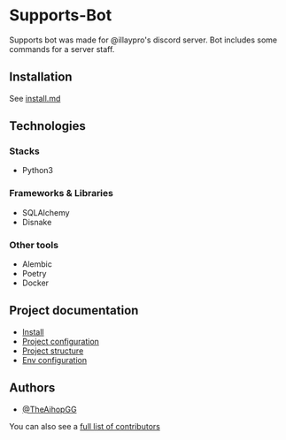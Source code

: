 # Supports-Bot

Supports bot was made for @illaypro's discord server. Bot includes some commands for a server staff.

## Installation

See [install.md](./bot/docs/install.md)

## Technologies

### Stacks

- Python3

### Frameworks & Libraries

- SQLAlchemy
- Disnake

### Other tools

- Alembic
- Poetry
- Docker

## Project documentation

- [Install](./bot/docs/install.md)
- [Project configuration](./bot/docs/project_configuration.md)
- [Project structure](./bot/docs/project_structure.md)
- [Env configuration](./bot/docs/env_configuration.md)

## Authors

- [@TheAihopGG](https://github.com/TheAihopGG)

You can also see a [full list of contributors](https://github.com/TheAihopGG/discord_bot_orm_template/graphs/contributors)